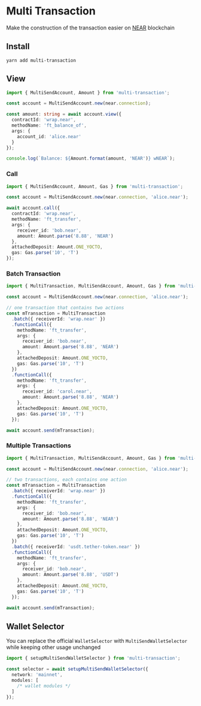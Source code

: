 # Multi Transaction
Make the construction of the transaction easier on [NEAR](https://near.org) blockchain

## Install
```shell
yarn add multi-transaction
```

## View
```ts
import { MultiSendAccount, Amount } from 'multi-transaction';
```

```ts
const account = MultiSendAccount.new(near.connection);

const amount: string = await account.view({
  contractId: 'wrap.near',
  methodName: 'ft_balance_of',
  args: {
    account_id: 'alice.near'
  }
});

console.log(`Balance: ${Amount.format(amount, 'NEAR')} wNEAR`);
```

### Call
```ts
import { MultiSendAccount, Amount, Gas } from 'multi-transaction';
```

```ts
const account = MultiSendAccount.new(near.connection, 'alice.near');

await account.call({
  contractId: 'wrap.near',
  methodName: 'ft_transfer',
  args: {
    receiver_id: 'bob.near',
    amount: Amount.parse('8.88', 'NEAR')
  },
  attachedDeposit: Amount.ONE_YOCTO,
  gas: Gas.parse('10', 'T')
});
```

### Batch Transaction
```ts
import { MultiTransaction, MultiSendAccount, Amount, Gas } from 'multi-transaction';
```

```ts
const account = MultiSendAccount.new(near.connection, 'alice.near');

// one transaction that contains two actions
const mTransaction = MultiTransaction
  .batch({ receiverId: 'wrap.near' })
  .functionCall({
    methodName: 'ft_transfer',
    args: {
      receiver_id: 'bob.near',
      amount: Amount.parse('8.88', 'NEAR')
    },
    attachedDeposit: Amount.ONE_YOCTO,
    gas: Gas.parse('10', 'T')
  })
  .functionCall({
    methodName: 'ft_transfer',
    args: {
      receiver_id: 'carol.near',
      amount: Amount.parse('8.88', 'NEAR')
    },
    attachedDeposit: Amount.ONE_YOCTO,
    gas: Gas.parse('10', 'T')
  });

await account.send(mTransaction);
```

### Multiple Transactions
```ts
import { MultiTransaction, MultiSendAccount, Amount, Gas } from 'multi-transaction';
```

```ts
const account = MultiSendAccount.new(near.connection, 'alice.near');

// two transactions, each contains one action
const mTransaction = MultiTransaction
  .batch({ receiverId: 'wrap.near' })
  .functionCall({
    methodName: 'ft_transfer',
    args: {
      receiver_id: 'bob.near',
      amount: Amount.parse('8.88', 'NEAR')
    },
    attachedDeposit: Amount.ONE_YOCTO,
    gas: Gas.parse('10', 'T')
  })
  .batch({ receiverId: 'usdt.tether-token.near' })
  .functionCall({
    methodName: 'ft_transfer',
    args: {
      receiver_id: 'bob.near',
      amount: Amount.parse('8.88', 'USDT')
    },
    attachedDeposit: Amount.ONE_YOCTO,
    gas: Gas.parse('10', 'T')
  });

await account.send(mTransaction);
```

## Wallet Selector
You can replace the official `WalletSelector` with `MultiSendWalletSelector` while keeping other usage unchanged

```ts
import { setupMultiSendWalletSelector } from 'multi-transaction';
```

```ts
const selector = await setupMultiSendWalletSelector({
  network: 'mainnet',
  modules: [
    /* wallet modules */
  ]
});
```
